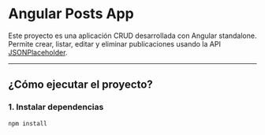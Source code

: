 # Angular Posts App

Este proyecto es una aplicación CRUD desarrollada con Angular standalone. Permite crear, listar, editar y eliminar publicaciones usando la API [JSONPlaceholder](https://jsonplaceholder.typicode.com/posts).

---

##  ¿Cómo ejecutar el proyecto?

### 1. Instalar dependencias

```bash
npm install
